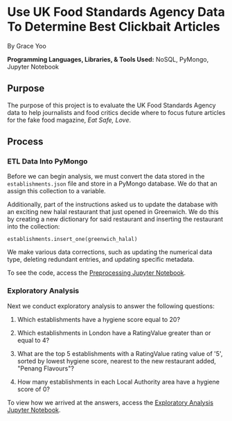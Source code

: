 # Use UK Food Standards Agency Data To Determine Best Clickbait Articles

By Grace Yoo

**Programming Languages, Libraries, & Tools Used:** NoSQL, PyMongo, Jupyter Notebook

## Purpose

The purpose of this project is to evaluate the UK Food Standards Agency data to help journalists and food critics decide where to focus future articles for the fake food magazine, _Eat Safe, Love_. 

## Process

### ETL Data Into PyMongo

Before we can begin analysis, we must convert the data stored in the <code> establishments.json</code> file and store in a PyMongo database. We do that an assign this collection to a variable. 

Additionally, part of the instructions asked us to update the database with an exciting new halal restaurant that just opened in Greenwich. We do this by creating a new dictionary for said restaurant and inserting the restaurant into the collection:

<code>establishments.insert_one(greenwich_halal)</code>

We make various data corrections, such as updating the numerical data type, deleting redundant entries, and updating specific metadata. 

To see the code, access the [Preprocessing Jupyter Notebook](https://github.com/geyo/nosql-challenge/blob/main/NoSQL_setup_starter.ipynb).

### Exploratory Analysis

Next we conduct exploratory analysis to answer the following questions: 

1. Which establishments have a hygiene score equal to 20?

2. Which establishments in London have a RatingValue greater than or equal to 4?

3. What are the top 5 establishments with a RatingValue rating value of '5', sorted by lowest hygiene score, nearest to the new restaurant added, "Penang Flavours"?

4. How many establishments in each Local Authority area have a hygiene score of 0?

To view how we arrived at the answers, access the [Exploratory Analysis Jupyter Notebook](https://github.com/geyo/nosql-challenge/blob/main/NoSQL_setup_starter.ipynb). 
